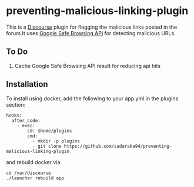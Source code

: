 # preventing-malicious-linking-plugin

This is a [Discourse](https://discourse.org) plugin for flagging the malicious links posted in the forum.It uses
[Google Safe Browsing API](https://developers.google.com/safe-browsing/) for detecting malicious URLs.
## To Do
1. Cache Google Safe Browsing API result for reducing api hits 
## Installation

To install using docker, add the following to your app.yml in the plugins section:

```
hooks:
  after_code:
    - exec:
        cd: $home/plugins
        cmd:
          - mkdir -p plugins
          - git clone https://github.com/sudaraka94/preventing-malicious-linking-plugin
```

and rebuild docker via

```
cd /var/discourse
./launcher rebuild app
```
